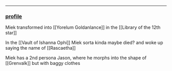 ___
### [profile](https://www.dndbeyond.com/characters/82687265)

Miek transformed into [[Yorelum Goldanlance]] in the [[Library of the 12th star]]

In the [[Vault of Ishanna Ophi]] Miek sorta kinda maybe died? and woke up saying the name of [[Rascaetha]]

Miek has a 2nd persona Jason, where he morphs into the shape of [[Grenvalk]] but with baggy clothes 